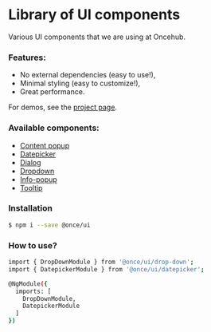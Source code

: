# Library of UI components

Various UI components that we are using at Oncehub.

### Features:
- No external dependencies (easy to use!),
- Minimal styling (easy to customize!),
- Great performance.

For demos, see the [project page](https://once-ui.azurewebsites.net).

### Available components:

- [Content popup](lib/content-popup/README.md)
- [Datepicker](lib/datepicker/README.md)
- [Dialog](lib/dialog/README.md)
- [Dropdown](lib/drop-down/README.md)
- [Info-popup](lib/info-popup/README.md)
- [Tooltip](lib/tooltip/README.md)

### Installation

```sh
$ npm i --save @once/ui
```
### How to use?
```sh
import { DropDownModule } from '@once/ui/drop-down';
import { DatepickerModule } from '@once/ui/datepicker';

@NgModule({
  imports: [
    DropDownModule,
    DatepickerModule
  ]
})

```
